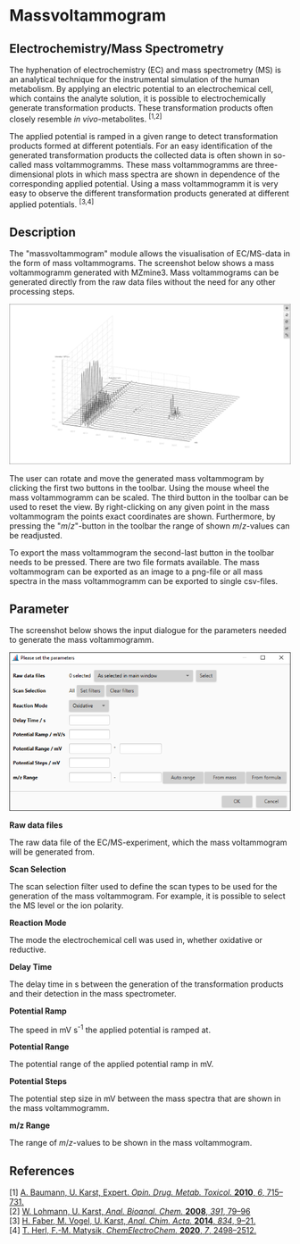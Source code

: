 # Massvoltammogram
## Electrochemistry/Mass Spectrometry
The hyphenation of electrochemistry (EC) and mass spectrometry (MS) is an analytical technique for the instrumental simulation of the human metabolism.
By applying an electric potential to an electrochemical cell, which contains the analyte solution, it is possible to electrochemically generate transformation products.
These transformation products often closely resemble *in vivo*-metabolites.
<sup>[1,2]</sup>

The applied potential is ramped in a given range to detect transformation products formed at different potentials.
For an easy identification of the generated transformation products the collected data is  often shown in so-called mass voltammogramms.
These mass voltammogramms are three-dimensional plots in which mass spectra are shown in dependence of the corresponding applied potential.
Using a mass voltammogramm it is very easy to observe the different transformation products generated at different applied potentials.
<sup>[3,4]</sup>

## Description
The "massvoltammogram" module allows the visualisation of EC/MS-data in the form of mass voltammograms. 
The screenshot below shows a mass voltammogramm generated with MZmine3. 
Mass voltammograms can be generated directly from the raw data files without the need for any other processing steps. 

![massvoltammogram](massvoltammogram.png)

The user can rotate and move the generated mass voltammogram by clicking the first two buttons in the toolbar.
Using the mouse wheel the mass voltammogramm can be scaled.
The third button in the toolbar can be used to reset the view.
By right-clicking on any given point in the mass voltammogram the points exact coordinates are shown.
Furthermore, by pressing the "*m*/*z*"-button in the toolbar the range of shown *m*/*z*-values can be readjusted.

To export the mass voltammogram the second-last button in the toolbar needs to be pressed. 
There are two file formats available.
The mass voltammogram can be exported as an image to a png-file or all mass spectra in the mass voltammogramm can be exported to single csv-files.


## Parameter

The screenshot below shows the input dialogue for the parameters needed to generate the mass voltammogramm.

![parameters](parameters.png)

**Raw data files**

The raw data file of the EC/MS-experiment, which the mass voltammogram will be generated from.

**Scan Selection**

The scan selection filter used to define the scan types to be used for the generation of the mass voltammogram.
For example, it is possible to select the MS level or the ion polarity.

**Reaction Mode**

The mode the electrochemical cell was used in, whether oxidative or reductive.

**Delay Time**

The delay time in s between the generation of the transformation products and their detection in the mass spectrometer.

**Potential Ramp**

The speed in mV s<sup>-1</sup> the applied potential is ramped at.

**Potential Range**

The potential range of the applied potential ramp in mV.

**Potential Steps**

The potential step size in mV between the mass spectra that are shown in the mass voltammogramm.

**m/z Range**

The range of *m*/*z*-values to be shown in the mass voltammogram.

## References

[1] [A. Baumann, U. Karst, Expert. *Opin. Drug. Metab. Toxicol.* **2010**, *6*, 715–731.](https://doi.org/10.1517/17425251003713527)<br>
[2] [W. Lohmann, U. Karst, *Anal. Bioanal. Chem.* **2008**, *391*, 79–96](https://doi.org/10.1021/ac071100r)<br>
[3] [H. Faber, M. Vogel, U. Karst, *Anal. Chim. Acta.* **2014**, *834*, 9–21.](https://doi.org/10.1016/j.aca.2014.05.017) <br>
[4] [T. Herl, F.-M. Matysik, *ChemElectroChem.* **2020**, *7*, 2498–2512.]( https://doi.org/10.1002/celc.202000442)<br>